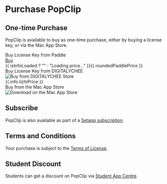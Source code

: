 <style module>
.container {
  display: flex;
  flex-wrap: wrap;
  justify-content: space-between;
	width: 100%;
}

.box {
  background-color: var(--vp-c-bg-soft);
	border-radius: 8px;
  width: 49%; /* slightly less than half to allow some room for margins */
  padding: 16px;
  margin: 8px 0;
	text-align: center;
  box-sizing: border-box;
}

.box a.button {
	text-decoration: none;
	margin: 8px 0 6px 0;
	background-color: var(--vp-button-brand-bg);
	color: var(--vp-button-brand-text);
	border-radius: 20px;
	padding: 0 20px;
	line-height: 38px;
	font-size: 14px;
	font-weight: 600;
	border: 1px solid var(--vp-button-brand-border);
	display: inline-block;
}

.box span.price {
	font-size: 14px;
	display: inline-block;
}

.box a.button:hover {
	background-color: var(--vp-button-brand-hover-bg);
	color: var(--vp-button-brand-hover-text);
	border: 1px solid var(--vp-button-brand-hover-border);
}

.box a.button:active {
	text-decoration: none;
	background-color: var(--vp-button-brand-active-bg);
	color: var(--vp-button-brand-active-text);
	border: 1px solid var(--vp-button-brand-active-border);
}

.box img.buybadge {
	display: inline-block;
	margin-top: 8px;
	height: 40px;
}

@media (max-width: 768px) {
  .box {
    width: 100%;
  }
}
</style>

# Purchase PopClip

## One-time Purchase

PopClip is available to buy as one-time purchase, either by buying a license
key, or via the Mac App Store.

<div :class="$style.container">
    <!-- <div :class="$style.box" :hxidden="isInfoLoaded">
		<span>Buy License Key</span><br>
		<span :class="$style.price">Loading price...</span>
		</div> -->
		<div :class="$style.box">
		<span>Buy License Key from Paddle</span><br>
			<a :class="$style.button" href="#!" @click="openPaddleCheckout">
				Buy
			</a><br>
			<span :class="$style.price">{{ isInfoLoaded ? "" : "Loading price..." }}{{ roundedPaddlePrice }}</span>
		</div>
		<div :class="$style.box" :hidden="!isLizhi || !isInfoLoaded">
			<span>Buy License Key from DIGITALYCHEE</span><br>
			<a :href="info.lizhiUrl" target="_blank">
				<img :class="$style.buybadge" src="/lizhibadge.svg" alt="Buy from DIGITALYCHEE Store" />
			</a><br>
			<span :class="$style.price">{{ info.lizhiPrice }}</span>
		</div>
    <div :class="$style.box">
			<span>Buy from the Mac App Store</span><br>
			<a :href="masLink" target="_blank">
				<img :class="$style.buybadge" src="/masbadge.svg" alt="Download on the Mac App Store" />
			</a>
		</div>
</div>

## Subscribe

PopClip is also available as part of a
[Setapp subscription](https://go.setapp.com/stp304?refAppId=159&refVendorId=92).

<setapp-custom-banner iconUrl="/icon512.png" appName="PopClip" appId="159" vendorId="92"></setapp-custom-banner>

## Terms and Conditions

Your purchase is subject to the [Terms of License](/terms).

## Student Discount

Students can get a discount on PopClip via
[Student App Centre](https://studentappcentre.com/app/popclip).

<!-- ## Purchase FAQs

**What are the differences between the Mac App Store edition, Standalone edition
and Setapp edition?** The editions are identical in features and abilities. The
only difference is the way you obtain the app and how you buy it. -->

<script setup>
	import { onMounted, reactive, computed } from 'vue'
	import { loadScript } from '/buy-src/loadScript.ts'
	import { getCountryInfo } from '/buy-src/getCountryInfo.ts'
	import { getMacAppStoreLink } from '/buy-src/getMacAppStoreLink.ts'
	import { getFlagEmoji } from '/buy-src/getFlagEmoji.ts'
	import * as config from '/buy-src/config.json'

	const info = reactive({
		countryCode: "",
		countryName: "",
		appStoreCode: "",
		paddlePrice: "",
		lizhiPrice: config.lizhi.price,
		lizhiUrl: config.lizhi.storeUrl,
	});

  const isInfoLoaded = computed(() => !!info.countryCode);
	const isLizhi = computed(() => config.lizhi.countries.includes(info.countryCode));
	const masLink = computed(() => getMacAppStoreLink(
		config.apple.appId, config.apple.slug, info.appStoreCode
	));
	const roundedPaddlePrice = computed(() => {
		if (!info.countryCode) {
			return ""
		}
		const price = info.paddlePrice;
		return price.endsWith('.00') ? price.substring(0, price.length - 3) : price;
	});
	const paddleButtonText = computed(() => {
  	if (!roundedPaddlePrice.value) {
			return "Loading price..."
		}
		return `${getFlagEmoji(info.countryCode)} Buy for ${roundedPaddlePrice.value}`;
	});
	function openPaddleCheckout(event) {
			console.log("Opening Paddle checkout");
			Paddle.Checkout.open({ product: config.paddle.productId });
	}

	onMounted(async () => {
		loadScript("/external-js/setapp.js");

		// only call paddle setup when script is first loaded, not on subsequent navigations
		if (await loadScript("/external-js/paddle.js")) {
			Paddle.Setup({ vendor: config.paddle.vendorId, eventCallback: function(args) {
				console.log("Paddle event", args);
			}});
		}

		Paddle.Product.Prices(config.paddle.productId, function(paddlePrices) {
			console.log("paddle prices", paddlePrices);
			const countryInfo = getCountryInfo(paddlePrices.country);
			console.log("info", info);
			info.countryCode = paddlePrices.country;
			info.paddlePrice = paddlePrices.price.gross;
			info.countryName = countryInfo.countryName;
			info.appStoreCode = countryInfo.appStoreCode;
		});
	});
</script>
